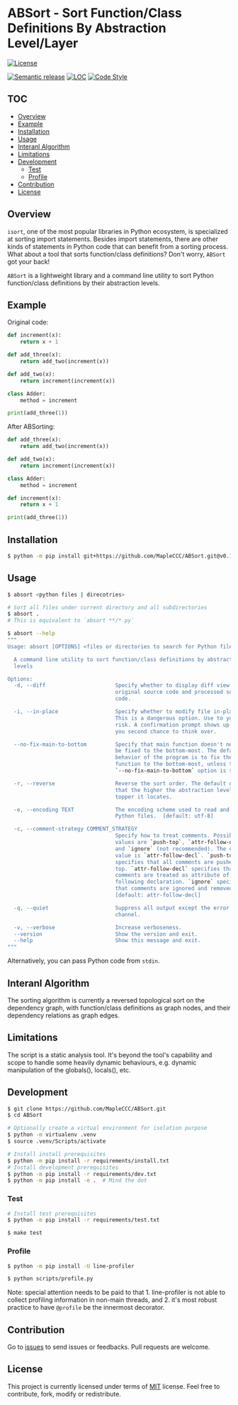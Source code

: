 # ABSort - Sort Function/Class Definitions By Abstraction Level/Layer

<!-- TODO add badge about code coverage -->
<!-- TODO add badge about requires.io -->
<!-- TODO add badge about pylint rating -->
[![License](https://img.shields.io/github/license/MapleCCC/ABSort?color=00BFFF)](LICENSE)
<!-- [![Build Status](https://travis-ci.com/MapleCCC/ABSort.svg?branch=master)](https://travis-ci.com/MapleCCC/Fund-Info-Fetcher) -->
<!-- [![GitHub release (latest SemVer)](https://img.shields.io/github/v/release/MapleCCC/Fund-Info-Fetcher)](https://github.com/MapleCCC/Fund-Info-Fetcher/releases/latest) -->
[![Semantic release](https://img.shields.io/badge/%20%20%F0%9F%93%A6%F0%9F%9A%80-semantic--release-e10079.svg)](https://github.com/semantic-release/semantic-release)
[![LOC](https://sloc.xyz/github/MapleCCC/ABSort)](https://sloc.xyz/github/MapleCCC/ABSort)
[![Code Style](https://img.shields.io/badge/code%20style-black-000000.svg)](https://github.com/psf/black)
<!-- [![GitHub commits since latest release (by SemVer)](https://img.shields.io/github/commits-since/MapleCCC/ABSort/latest?sort=semver)](https://github.com/MapleCCC/ABSort/compare/v1.0.0...master) -->
<!-- TODO which diff method should we use? two dots or three dots? -->

## TOC

<!-- START doctoc generated TOC please keep comment here to allow auto update -->
<!-- DON'T EDIT THIS SECTION, INSTEAD RE-RUN doctoc TO UPDATE -->


- [Overview](#overview)
- [Example](#example)
- [Installation](#installation)
- [Usage](#usage)
- [Interanl Algorithm](#interanl-algorithm)
- [Limitations](#limitations)
- [Development](#development)
  - [Test](#test)
  - [Profile](#profile)
- [Contribution](#contribution)
- [License](#license)

<!-- END doctoc generated TOC please keep comment here to allow auto update -->

## Overview

`isort`, one of the most popular libraries in Python ecosystem, is specialized at sorting import statements. Besides import statements, there are other kinds of statements in Python code that can benefit from a sorting process. What about a tool that sorts function/class definitions? Don't worry, `ABSort` got your back!

`ABSort` is a lightweight library and a command line utility to sort Python function/class definitions by their abstraction levels.

## Example

Original code:

```python
def increment(x):
    return x + 1

def add_three(x):
    return add_two(increment(x))

def add_two(x):
    return increment(increment(x))

class Adder:
    method = increment

print(add_three(1))
```

After ABSorting:

```python
def add_three(x):
    return add_two(increment(x))

def add_two(x):
    return increment(increment(x))

class Adder:
    method = increment

def increment(x):
    return x + 1

print(add_three(1))
```

## Installation

```bash
$ python -m pip install git+https://github.com/MapleCCC/ABSort.git@v0.1.0#egg=ABSort
```

## Usage

```bash
$ absort <python files | direcotries>

# Sort all files under current directory and all subdirectories
$ absort .
# This is equivalent to `absort **/*.py`

$ absort --help
"""
Usage: absort [OPTIONS] <files or directories to search for Python files>

  A command line utility to sort function/class definitions by abstraction
  levels

Options:
  -d, --diff                      Specify whether to display diff view between
                                  original source code and processed source
                                  code.

  -i, --in-place                  Specify whether to modify file in-place.
                                  This is a dangerous option. Use to your own
                                  risk. A confirmation prompt shows up to give
                                  you second chance to think over.

  --no-fix-main-to-bottom         Specify that main function doesn't need to
                                  be fixed to the bottom-most. The default
                                  behavior of the program is to fix the main
                                  function to the bottom-most, unless the
                                  `--no-fix-main-to-bottom` option is set.

  -r, --reverse                   Reverse the sort order. The default order is
                                  that the higher the abstraction level the
                                  topper it locates.

  -e, --encoding TEXT             The encoding scheme used to read and write
                                  Python files.  [default: utf-8]

  -c, --comment-strategy COMMENT_STRATEGY
                                  Specify how to treat comments. Possible
                                  values are `push-top`, `attr-follow-decl`,
                                  and `ignore` (not recommended). The default
                                  value is `attr-follow-decl`. `push-top`
                                  specifies that all comments are pushed to
                                  top. `attr-follow-decl` specifies that
                                  comments are treated as attribute of the
                                  following declaration. `ignore` specifies
                                  that comments are ignored and removed.
                                  [default: attr-follow-decl]

  -q, --quiet                     Suppress all output except the error
                                  channel.

  -v, --verbose                   Increase verboseness.
  --version                       Show the version and exit.
  --help                          Show this message and exit.
"""
```

Alternatively, you can pass Python code from `stdin`.

## Interanl Algorithm

The sorting algorithm is currently a reversed topological sort on the dependency graph, with function/class definitions as graph nodes, and their dependency relations as graph edges.

## Limitations

The script is a static analysis tool. It's beyond the tool's capability and scope to handle some heavily dynamic behaviours, e.g. dynamic manipulation of the globals(), locals(), etc.

## Development

```bash
$ git clone https://github.com/MapleCCC/ABSort.git
$ cd ABSort

# Optionally create a virtual environment for isolation purpose
$ python -m virtualenv .venv
$ source .venv/Scripts/activate

# Install install prerequisites
$ python -m pip install -r requirements/install.txt
# Install development prerequisites
$ python -m pip install -r requirements/dev.txt
$ python -m pip install -e .  # Mind the dot
```

### Test

```bash
# Install test prerequisites
$ python -m pip install -r requirements/test.txt

$ make test
```

### Profile

```bash
$ python -m pip install -U line-profiler

$ python scripts/profile.py
```

Note: special attention needs to be paid to that 1. line-profiler is not able to collect profiling information in non-main threads, and 2. it's most robust practice to have `@profile` be the innermost decorator.

## Contribution

Go to [issues](https://github.com/MapleCCC/ABSort/issues) to send issues or feedbacks. Pull requests are welcome.

## License

This project is currently licensed under terms of [MIT](LICENSE) license. Feel free to contribute, fork, modify or redistribute.
